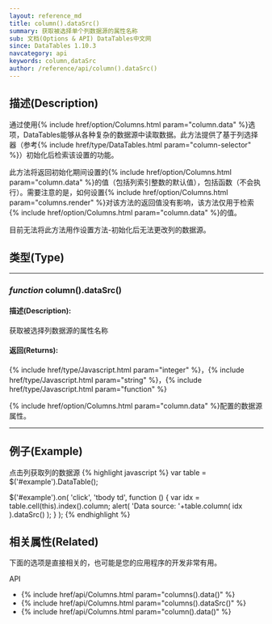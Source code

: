 ```yaml
---
layout: reference_md
title: column().dataSrc()
summary: 获取被选择单个列数据源的属性名称
sub: 文档(Options & API) DataTables中文网
since: DataTables 1.10.3
navcategory: api
keywords: column,dataSrc
author: /reference/api/column().dataSrc()
---
```


## 描述(Description)
通过使用{% include href/option/Columns.html param="column.data" %}选项，DataTables能够从各种复杂的数据源中读取数据。此方法提供了基于列选择器（参考{% include href/type/DataTables.html param="column-selector" %}）初始化后检索该设置的功能。

此方法将返回初始化期间设置的{% include href/option/Columns.html param="column.data" %}的值（包括列索引整数的默认值），包括函数（不会执行）。需要注意的是，如何设置{% include href/option/Columns.html param="columns.render" %}对该方法的返回值没有影响，该方法仅用于检索{% include href/option/Columns.html param="column.data" %}的值。

目前无法将此方法用作设置方法-初始化后无法更改列的数据源。

## 类型(Type)
---
    
### _function_ **column().dataSrc()**   

#### 描述(Description):
获取被选择列数据源的属性名称

#### 返回(Returns):
{% include href/type/Javascript.html param="integer" %}，{% include href/type/Javascript.html param="string" %}，{% include href/type/Javascript.html param="function" %}

{% include href/option/Columns.html param="column.data" %}配置的数据源属性。


--- 
    
## 例子(Example)

点击列获取列的数据源
{% highlight javascript %}
var table = $('#example').DataTable();
 
$('#example').on( 'click', 'tbody td', function () {
    var idx = table.cell(this).index().column;
    alert( 'Data source: '+table.column( idx ).dataSrc() );
} );
{% endhighlight %}



## 相关属性(Related)
下面的选项是直接相关的，也可能是您的应用程序的开发非常有用。

API

- {% include href/api/Columns.html param="columns().data()" %}
- {% include href/api/Columns.html param="columns().dataSrc()" %}
- {% include href/api/Columns.html param="column().data()" %}

